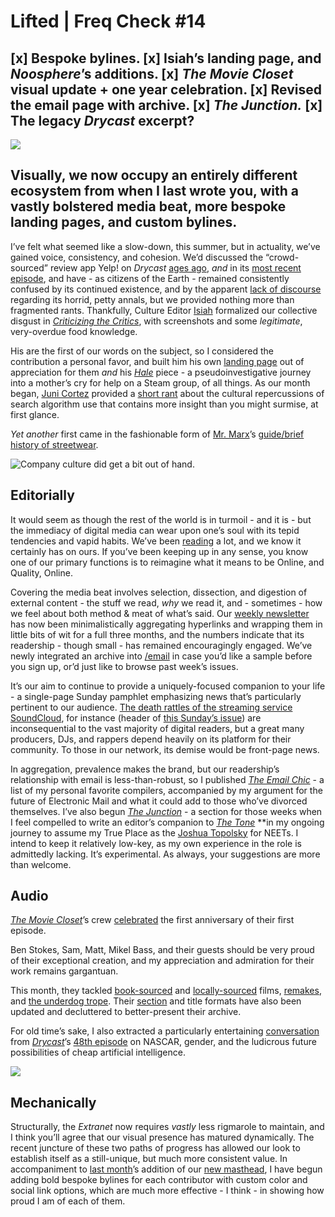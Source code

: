 # Lifted | Freq Check #14

[x] Bespoke bylines.
[x] Isiah’s landing page, and *Noosphere*’s additions.
[x] *The Movie Closet* visual update + one year celebration.
[x] Revised the email page with archive.
[x] *The Junction.*
[x] The legacy *Drycast* excerpt?
----------
![](https://d2mxuefqeaa7sj.cloudfront.net/s_FC40C15473A9BD8AE1BFD24C653F02742F2C7022EAC2CD939296BDFEB282F234_1501444502719_kaweco.jpg)

## Visually, we now occupy an entirely different ecosystem from when I last wrote you, with a vastly bolstered media beat, more bespoke landing pages, and custom bylines.

I’ve felt what seemed like a slow-down, this summer, but in actuality, we’ve gained voice, consistency, and cohesion. We’d discussed the “crowd-sourced” review app Yelp! on *Drycast* [ages ago](http://bit.ly/drycast43), *and* in its [most recent episode](http://bit.ly/dry57), and have - as citizens of the Earth - remained consistently confused by its continued existence, and by the apparent [lack of discourse](https://www.google.com/search?q=yelp&source=lnms&tbm=nws&sa=X&ved=0ahUKEwjknInKzrHVAhUB5oMKHTgNAAkQ_AUICigB&biw=1421&bih=670&dpr=1.8) regarding its horrid, petty annals, but we provided nothing more than fragmented rants. Thankfully, Culture Editor [Isiah](https://twitter.com/ammnontet) formalized our collective disgust in [*Criticizing the Critics*](http://bit.ly/isiahyelp), with screenshots and some *legitimate*, very-overdue food knowledge. 

His are the first of our words on the subject, so I considered the contribution a personal favor, and built him his own [landing page](http://extratone.com/heck) out of appreciation for them *and* his [*Hale*](http://bit.ly/isiahhale) piece - a pseudoinvestigative journey into a mother’s cry for help on a Steam group, of all things. As our month began, [Juni Cortez](https://twitter.com/tehpwner2) provided a [short rant](http://bit.ly/searchchildren) about the cultural repercussions of search algorithm use that contains more insight than you might surmise, at first glance.

*Yet another* first came in the fashionable form of [Mr. Marx](http://extratone.com/cactus)’s [guide/brief history of streetwear](http://bit.ly/marxwear).

![Company culture did get a bit out of hand.](https://d2mxuefqeaa7sj.cloudfront.net/s_FC40C15473A9BD8AE1BFD24C653F02742F2C7022EAC2CD939296BDFEB282F234_1501440405611_ibaligerfanclub.png)

## Editorially

It would seem as though the rest of the world is in turmoil - and it is - but the immediacy of digital media can wear upon one’s soul with its tepid tendencies and vapid habits. We’ve been [reading](http://extratone.com/read) a lot, and we know it certainly has on ours. If you’ve been keeping up in any sense, you know one of our primary functions is to reimagine what it means to be Online, and Quality, Online.

Covering the media beat involves selection, dissection, and digestion of external content - the stuff we read, *why* we read it, and - sometimes - how we feel about both method & meat of what’s said. Our [weekly newsletter](http://bit.ly/thetone) has now been minimalistically aggregating hyperlinks and wrapping them in little bits of wit for a full three months, and the numbers indicate that its readership - though small - has remained encouragingly engaged. We’ve newly integrated an archive into [/email](http://extratone.com/email) in case you’d like a sample before you sign up, or’d just like to browse past week’s issues. 

It’s our aim to continue to provide a uniquely-focused companion to your life - a single-page Sunday pamphlet emphasizing news that’s particularly pertinent to our audience. [The death rattles of the streaming service SoundCloud](https://theoutline.com/post/1917/soundcloud-death), for instance (header of [this Sunday’s issue](http://bit.ly/thetone14)) are inconsequential to the vast majority of digital readers, but a great many producers, DJs, and rappers depend heavily on its platform for their community. To those in our network, its demise would be front-page news.

In aggregation, prevalence makes the brand, but our readership’s relationship with email is less-than-robust, so I published [*The Email Chic*](http://bit.ly/emailchic) - a list of my personal favorite compilers, accompanied by my argument for the future of Electronic Mail and what it could add to those who’ve divorced themselves. I’ve also begun [*The Junction*](http://extratone.com/junction) - a section for those weeks when I feel compelled to write an editor’s companion to [*The Tone*](http://bit.ly/thetone) **in my ongoing journey to assume my True Place as the [Joshua Topolsky](https://theoutline.com/post/1636/the-best-stories-of-the-week-june-4-2017) for NEETs. I intend to keep it relatively low-key, as my own experience in the role is admittedly lacking. It’s experimental. As always, your suggestions are more than welcome.

## Audio

[*The Movie Closet*](http://extratone.com/moviecloset)’s crew [celebrated](http://bit.ly/moviecloset45) the first anniversary of their first episode.

Ben Stokes, Sam, Matt, Mikel Bass, and their guests should be very proud of their exceptional creation, and my appreciation and admiration for their work remains gargantuan.

This month, they tackled [book-sourced](http://bit.ly/moviecloset44) and [locally-sourced](http://bit.ly/moviecloset46) films, [remakes](http://bit.ly/moviecloset42), and [the underdog trope](http://bit.ly/moviecloset43). Their [section](http://extratone.com/moviecloset) and title formats have also been updated and decluttered to better-present their archive.

For old time’s sake, I also extracted a particularly entertaining [conversation](http://bit.ly/dry48clip) from [*Drycast*](http://extratone.com/drycast)’s [48th episode](http://bit.ly/dry48) on NASCAR, gender, and the ludicrous future possibilities of cheap artificial intelligence.

![](https://d2mxuefqeaa7sj.cloudfront.net/s_FC40C15473A9BD8AE1BFD24C653F02742F2C7022EAC2CD939296BDFEB282F234_1501445548993_timbyline.png)

## Mechanically

Structurally, the *Extranet* now requires *vastly* less rigmarole to maintain, and I think you’ll agree that our visual presence has matured dynamically. The recent juncture of these two paths of progress has allowed our look to establish itself as a still-unique, but much more consistent value. In accompaniment to [last month](http://bit.ly/freq13)’s addition of our [new masthead](http://extratone.com/masthead), I have begun adding bold bespoke bylines for each contributor with custom color and social link options, which are much more effective - I think - in showing how proud I am of each of them.

